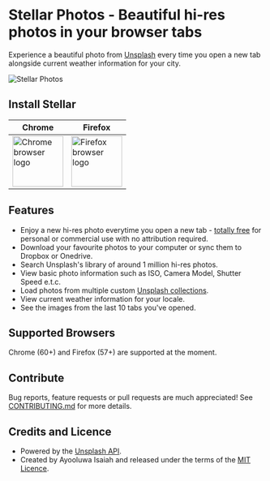 # Stellar Photos - Beautiful hi-res photos in your browser tabs

Experience a beautiful photo from [Unsplash](https://unsplash.com/developers) every time you open a new tab alongside current weather information for your city.

![Stellar Photos](https://github.com/ayoisaiah/stellar-photos/blob/master/preview.png)

## Install Stellar

Chrome | Firefox
-------|---------
<a href="https://chrome.google.com/webstore/detail/stellar-photos/dgjeipdebjigeaanhogpdjdjigogpjmo?hl=en"><img width="100" src="https://github.com/alrra/browser-logos/raw/master/src/chrome/chrome_256x256.png" alt="Chrome browser logo"></a> | <a href="https://addons.mozilla.org/en-US/firefox/addon/stellar-photos/"><img width="100" src="https://github.com/alrra/browser-logos/raw/master/src/firefox/firefox_256x256.png" alt="Firefox browser logo"></a>

## Features

- Enjoy a new hi-res photo everytime you open a new tab - [totally free](https://unsplash.com/license) for personal or commercial use with no attribution required.
- Download your favourite photos to your computer or sync them to Dropbox or Onedrive.
- Search Unsplash's library of around 1 million hi-res photos.
- View basic photo information such as ISO, Camera Model, Shutter Speed e.t.c.
- Load photos from multiple custom [Unsplash collections](https://unsplash.com/collections/).
- View current weather information for your locale.
- See the images from the last 10 tabs you've opened.

## Supported Browsers

Chrome (60+) and Firefox (57+) are supported at the moment.

## Contribute

Bug reports, feature requests or pull requests are much appreciated! See [CONTRIBUTING.md](https://github.com/ayoisaiah/stellar-photos/blob/master/CONTRIBUTING.md) for more details.

## Credits and Licence

- Powered by the [Unsplash API](https://unsplash.com/developers).
- Created by Ayooluwa Isaiah and released under the terms of the [MIT Licence](http://opensource.org/licenses/MIT).
